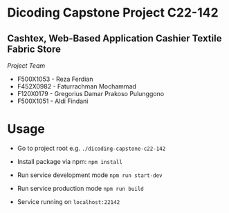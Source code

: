# Dicoding Capstone Project C22-142
Cashtex, Web-Based Application Cashier Textile Fabric Store
--
*Project Team*
- F500X1053 - Reza Ferdian
- F452X0982 - Faturrachman Mochammad
- F120X0179 - Gregorius Damar Prakoso Pulunggono
- F500X1051 - Aldi Findani


# Usage
* Go to project root e.g. `./dicoding-capstone-c22-142`

* Install package via npm:
`npm install`

* Run service development mode
`npm run start-dev`

* Run service production mode
`npm run build`

* Service running on `localhost:22142`